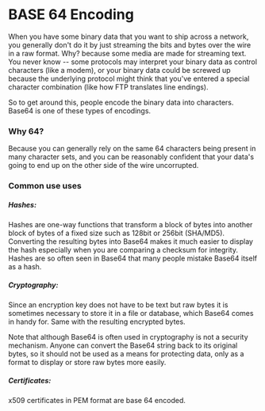 # BASE 64 Encoding
When you have some binary data that you want to ship across a network, you generally don't do it by just streaming the bits and bytes over the wire in a raw format. Why? because some media are made for streaming text. You never know -- some protocols may interpret your binary data as control characters (like a modem), or your binary data could be screwed up because the underlying protocol might think that you've entered a special character combination (like how FTP translates line endings).

So to get around this, people encode the binary data into characters. Base64 is one of these types of encodings.

### Why 64?
Because you can generally rely on the same 64 characters being present in many character sets, and you can be reasonably confident that your data's going to end up on the other side of the wire uncorrupted.

### Common use uses 
##### Hashes:

Hashes are one-way functions that transform a block of bytes into another block of bytes of a fixed size such as 128bit or 256bit (SHA/MD5). Converting the resulting bytes into Base64 makes it much easier to display the hash especially when you are comparing a checksum for integrity. Hashes are so often seen in Base64 that many people mistake Base64 itself as a hash.

##### Cryptography:

Since an encryption key does not have to be text but raw bytes it is sometimes necessary to store it in a file or database, which Base64 comes in handy for. Same with the resulting encrypted bytes.

Note that although Base64 is often used in cryptography is not a security mechanism. Anyone can convert the Base64 string back to its original bytes, so it should not be used as a means for protecting data, only as a format to display or store raw bytes more easily.

##### Certificates:

x509 certificates in PEM format are base 64 encoded. 